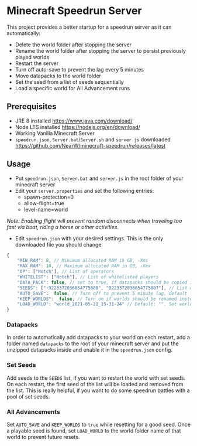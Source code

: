 # Minecraft Speedrun Server

This project provides a better startup for a speedrun server as it can automatically:

-   Delete the world folder after stopping the server
-   Rename the world folder after stopping the server to persist previously played worlds
-   Restart the server
-   Turn off auto-save to prevent the lag every 5 minutes
-   Move datapacks to the world folder
-   Set the seed from a list of seeds sequentially
-   Load a specific world for All Advancement runs

## Prerequisites

-   JRE 8 installed https://www.java.com/download/
-   Node LTS installed https://nodejs.org/en/download/
-   Working Vanilla Minecraft Server
-   `speedrun.json`, `Server.bat`/`Server.sh` and `server.js` downloaded https://github.com/NearW/minecraft-speedrun/releases/latest

## Usage

-   Put `speedrun.json`, `Server.bat` and `server.js` in the root folder of your minecraft server
-   Edit your `server.properties` and set the following entries:
    -   spawn-protection=0
    -   allow-flight=true
    -   level-name=world

_Note: Enabling flight will prevent random disconnects when traveling too fast via boat, riding a horse or other activities._

-   Edit `speedrun.json` with your desired settings. This is the only downloaded file you should change.

```ts
{
    "MIN_RAM": 8, // Minimum allocated RAM in GB, -Xms
    "MAX_RAM": 10, // Maximum allocated RAM in GB, -Xmx
    "OP": ["Notch"], // List of operators
    "WHITELIST": ["Notch"], // List of whitelisted players
    "DATA_PACK": false, // set to true, if datapacks should be copied into the world
    "SEEDS": ["-9223372036854775808", "9223372036854775807"], // List of set seeds that are played one by one, set [] to disable this option
    "AUTO_SAVE":  false, // Turn off to prevent 5 minute lag, default false
    "KEEP_WORLDS":  false, // Turn on if worlds should be renamed instead of deleted, default false
    "LOAD_WORLD": "world_2021-05-21_15-31-24" // Default: "". Set world folder name that should be loaded on server start instead of deleting/archiving the world.
}
```

### Datapacks

In order to automatically add datapacks to your world on each restart, add a folder named `datapacks` to the root of your
minecraft server and put the unzipped datapacks inside and enable it in the `speedrun.json` config.

### Set Seeds

Add seeds to the `SEEDS` list, if you want to restart the world with set seeds. On each restart, the first seed of the list will be loaded and removed from the list.
This is really helpful, if you want to do some speedrun battles with a pool of set seeds.

### All Advancements

Set `AUTO_SAVE` and `KEEP_WORLDS` to `true` while resetting for a good seed. Once a playable seed is found,
set `LOAD_WORLD` to the world folder name of that world to prevent future resets.
